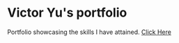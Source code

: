 # Victor Yu's portfolio
Portfolio showcasing the skills I have attained.
[Click Here](https://vyu821.github.io/portfolio/)